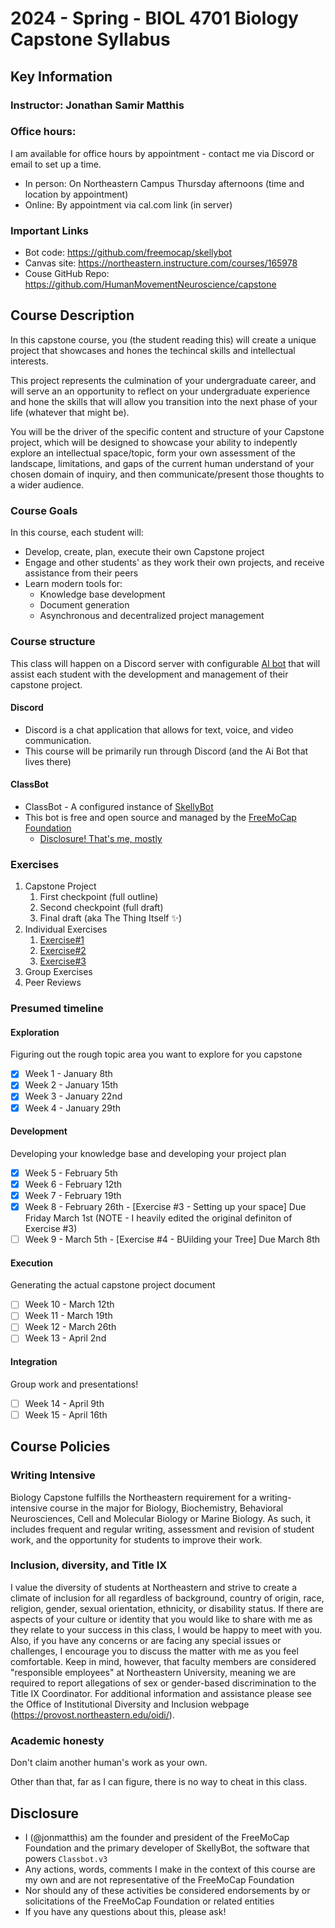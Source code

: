 # 2024 - Spring - BIOL 4701 Biology Capstone Syllabus
 
## Key Information  
### Instructor: Jonathan Samir Matthis

### Office hours:
I am available for office hours by appointment - contact me via Discord or email to set up a time.
- In person: On Northeastern Campus Thursday afternoons (time and location by appointment)
- Online: By appointment via cal.com link (in server)
  
### Important Links
- Bot code: https://github.com/freemocap/skellybot
- Canvas site: https://northeastern.instructure.com/courses/165978
- Couse GitHub Repo: https://github.com/HumanMovementNeuroscience/capstone
 
## Course Description 
In this capstone course, you (the student reading this) will create a unique project that showcases and hones the techincal skills and intellectual interests.

This project represents the culmination of your undergraduate career, and will serve an an opportunity to reflect on your undergraduate experience and hone the skills that will allow you transition into the next phase of your life (whatever that might be).

You will be the driver of the specific content and structure of your Capstone project, which will be designed to showcase your ability to indepently explore an intellectual space/topic, form your own assessment of the landscape, limitations, and gaps of the current human understand of your chosen domain of inquiry, and then communicate/present those thoughts to a wider audience.

### Course Goals
In this course, each student will: 
- Develop, create, plan, execute their own Capstone project
- Engage and other students' as they work their own projects, and receive assistance from their peers
- Learn modern tools for:
  - Knowledge base development
  - Document generation
  - Asynchronous and decentralized project management

### Course structure
This class will happen on a Discord server with configurable [AI bot](#classbot) that will assist each student with the development and management of their capstone project.

#### Discord
- Discord is a chat application that allows for text, voice, and video communication.
- This course will be primarily run through Discord (and the Ai Bot that lives there)


#### ClassBot
  - ClassBot - A configured instance of [SkellyBot](https://github.com/freemocap/skellybot)   
  - This bot is free and open source and managed by the [FreeMoCap Foundation](https://freemocapfoundation.org)
    - [Disclosure! That's me, mostly](#disclosure)

### Exercises
1.  Capstone Project
    1.  First checkpoint (full outline)
    1.  Second checkpoint (full draft)
    1.  Final draft (aka The Thing Itself ✨)
1. Individual Exercises
   1. [Exercise#1](./docs/course_materials/Exercises/Exercise1)
   1. [Exercise#2](./docs/course_materials/Exercises/Exercise2)
   1. [Exercise#3](./docs/course_materials/Exercises/Exercise3)
1. Group Exercises
1. Peer Reviews

### Presumed timeline
#### Exploration

Figuring out the rough topic area you want to explore for you capstone

- [x] Week 1 - January 8th
- [x] Week 2 - January 15th
- [x] Week 3 - January 22nd
- [x] Week 4 - January 29th
  
#### Development

Developing your knowledge base and developing your project plan

- [X] Week 5 - February 5th
- [x] Week 6 - February 12th
- [x] Week 7 - February 19th 
- [x] Week 8 - February 26th  - [Exercise #3 - Setting up your space] Due Friday March 1st (NOTE - I heavily edited the original definiton of Exercise #3)
- [ ] Week 9 - March 5th - [Exercise #4 - BUilding your Tree] Due March 8th

#### Execution  

Generating the actual capstone project document

- [ ] Week 10 - March 12th
- [ ] Week 11 - March 19th
- [ ] Week 12 - March 26th
- [ ] Week 13 - April 2nd

#### Integration  
Group work and presentations! 
- [ ] Week 14 - April 9th
- [ ] Week 15 - April 16th

## Course Policies

### Writing Intensive

Biology Capstone fulfills the Northeastern requirement for a
writing-intensive course in the major for Biology, Biochemistry,
Behavioral Neurosciences, Cell and Molecular Biology or Marine Biology.
As such, it includes frequent and regular writing, assessment and
revision of student work, and the opportunity for students to improve
their work.

### Inclusion, diversity, and Title IX

I value the diversity of students at Northeastern and strive to create a
climate of inclusion for all regardless of background, country of
origin, race, religion, gender, sexual orientation, ethnicity, or
disability status. If there are aspects of your culture or identity
that you would like to share with me as they relate to your success in
this class, I would be happy to meet with you. Also, if you have any
concerns or are facing any special issues or challenges, I encourage you
to discuss the matter with me as you feel comfortable. Keep in mind,
however, that faculty members are considered "responsible employees" at
Northeastern University, meaning we are required to report allegations
of sex or gender-based discrimination to the Title IX Coordinator. For
additional information and assistance please see the Office of
Institutional Diversity and Inclusion webpage
(<https://provost.northeastern.edu/oidi/>).

### Academic honesty

Don't claim another human's work as your own. 

Other than that, far as I can figure, there is no way to cheat in this class. 


## Disclosure
- I (@jonmatthis) am the founder and president of the FreeMoCap Foundation and the primary developer of SkellyBot, the software that powers `Classbot.v3`
- Any actions, words, comments I make in the context of this course are my own and are not representative of the FreeMoCap Foundation
- Nor should any of these activities be considered endorsements by or solicitations of the FreeMoCap Foundation or related entities
- If you have any questions about this, please ask!





